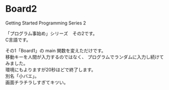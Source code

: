# Board2
Getting Started Programming Series 2

「プログラム事始め」シリーズ　その2です。  
C言語です。

その1「Board1」の main 関数を変えただけです。  
移動キーを人間が入力するのではなく、
プログラムでランダムに入力し続けてみました。  
環境にもよりますが20秒ほどで終了します。  
別名「小バエ」。  
画面チラチラしすぎてキツい。
